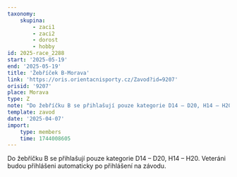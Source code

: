 ```yaml
---
taxonomy:
    skupina:
        - zaci1
        - zaci2
        - dorost
        - hobby
id: 2025-race_2288
start: '2025-05-19'
end: '2025-05-19'
title: 'Žebříček B-Morava'
link: 'https://oris.orientacnisporty.cz/Zavod?id=9207'
orisid: '9207'
place: Morava
type: Z
note: "Do žebříčku B se přihlašují pouze kategorie D14 – D20, H14 – H20.\r\nVeteráni budou přihlášeni automaticky po přihlášení na závodu."
template: zavod
date: '2025-04-07'
import:
    type: members
    time: 1744008605
---
```


Do žebříčku B se přihlašují pouze kategorie D14 – D20, H14 – H20.
Veteráni budou přihlášeni automaticky po přihlášení na závodu.
